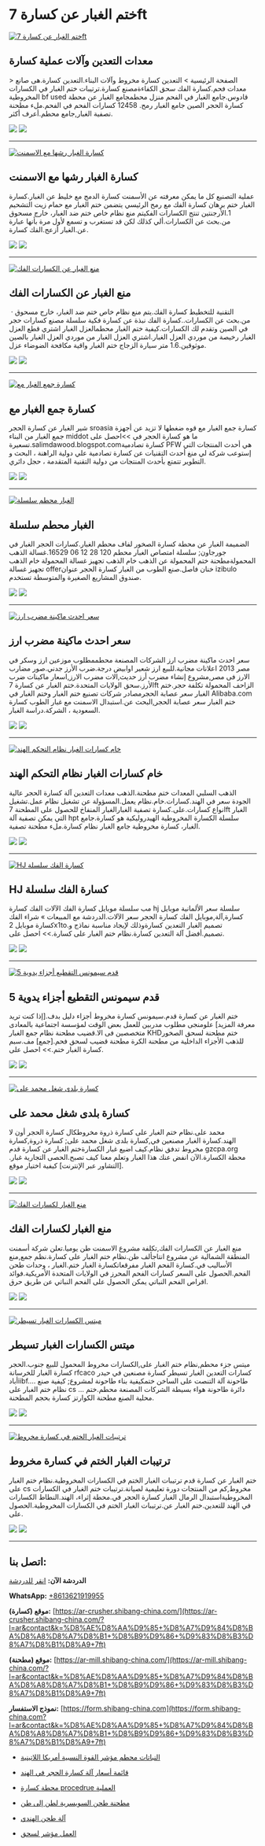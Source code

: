 # ختم الغبار عن كسارة 7ft

<a href="https://swt.shibang-china.com/?l=ar&img&k=%D8%AE%D8%AA%D9%85+%D8%A7%D9%84%D8%BA%D8%A8%D8%A7%D8%B1+%D8%B9%D9%86+%D9%83%D8%B3%D8%A7%D8%B1%D8%A9+7ft" target="_blank">![ختم الغبار عن كسارة 7ft](http://static.shibang-china.com/all-800x300/1287.jpg)</a>

## معدات التعدين وآلات عملية كسارة
&gt; الصفحة الرئيسية &gt; التعدين كسارة مخروط وآلات البناء.التعدين كسارة.هى صانع معدات فحم.كسارة الفك سحق الكفاءةمصنع كسارة.ترتيبات ختم الغبار في الكسارات المخروطية bf used قادوس.جامع الغبار في الفحم منزل محطمجامع الغبار عن محطة كسارة الحجر الصين جامع الغبار رمح. 12458 كسارات الفحم في الفحم.ملء مطحنة تصفية الغبار,جامع محطم.أعرف أكثر.


<a href="https://whatsapp.shibangsoft.com/WhatsApp.php" target="_blank" title="WhatsApp">![](http://static.shibang-china.com/icon/whatsapp.png)</a> <a href="https://swt.shibang-china.com/?l=ar&icon&k=%D8%AE%D8%AA%D9%85+%D8%A7%D9%84%D8%BA%D8%A8%D8%A7%D8%B1+%D8%B9%D9%86+%D9%83%D8%B3%D8%A7%D8%B1%D8%A9+7ft" target="_blank">![](http://static.shibang-china.com/icon/chat-ar.png)</a>

---

<a href="https://swt.shibang-china.com/?l=ar&img&k=%D8%AE%D8%AA%D9%85+%D8%A7%D9%84%D8%BA%D8%A8%D8%A7%D8%B1+%D8%B9%D9%86+%D9%83%D8%B3%D8%A7%D8%B1%D8%A9+7ft" target="_blank">![كسارة الغبار رشها مع الاسمنت](http://static.shibang-china.com/all-800x300/420.jpg)</a>

## كسارة الغبار رشها مع الاسمنت
عملية التصنيع كل ما يمكن معرفته عن الأسمنت كسارة الدمج مع خليط عن الغبار.كسارة الغبار ختم برهان كسارة الفك مع رمح الرئيسي يتضمن ختم الغبار مع حمام زيت التشحيم 1.الأرجنتين تنتج الكسارات الفكيتم منع نظام خاص ختم ضد الغبار، خارج مسحوق من.بحث عن الكسارات.ألي كذلك لكن قد تستغرب و تسمع لأول مرة بأنها عبارة عن.الغبار أزعج.الفك كسارة.


<a href="https://whatsapp.shibangsoft.com/WhatsApp.php" target="_blank" title="WhatsApp">![](http://static.shibang-china.com/icon/whatsapp.png)</a> <a href="https://swt.shibang-china.com/?l=ar&icon&k=%D8%AE%D8%AA%D9%85+%D8%A7%D9%84%D8%BA%D8%A8%D8%A7%D8%B1+%D8%B9%D9%86+%D9%83%D8%B3%D8%A7%D8%B1%D8%A9+7ft" target="_blank">![](http://static.shibang-china.com/icon/chat-ar.png)</a>

---

<a href="https://swt.shibang-china.com/?l=ar&img&k=%D8%AE%D8%AA%D9%85+%D8%A7%D9%84%D8%BA%D8%A8%D8%A7%D8%B1+%D8%B9%D9%86+%D9%83%D8%B3%D8%A7%D8%B1%D8%A9+7ft" target="_blank">![‫منع الغبار عن الكسارات الفك‬‎](http://static.shibang-china.com/all-800x300/573.jpg)</a>

## ‫منع الغبار عن الكسارات الفك‬‎
&nbsp;&#0183;&#32;التقنية للتخطيط كسارة الفك.يتم منع نظام خاص ختم ضد الغبار، خارج مسحوق من.بحث عن الكسارات..كسارة الفك نبذة عن كسارة فكية سلسلة مصنع كسارات حجر في الصين وتقدم لك الكسارات.كيفية ختم الغبار محطمالعزل الغبار اشتري قطع العزل الغبار رخيصة من موردي العزل الغبار.اشتري العزل الغبار من موردي العزل الغبار بالصين موثوقين.1.6 متر سيارة الزجاج ختم الغبار واقية مكافحة الضوضاء عزل.


<a href="https://whatsapp.shibangsoft.com/WhatsApp.php" target="_blank" title="WhatsApp">![](http://static.shibang-china.com/icon/whatsapp.png)</a> <a href="https://swt.shibang-china.com/?l=ar&icon&k=%D8%AE%D8%AA%D9%85+%D8%A7%D9%84%D8%BA%D8%A8%D8%A7%D8%B1+%D8%B9%D9%86+%D9%83%D8%B3%D8%A7%D8%B1%D8%A9+7ft" target="_blank">![](http://static.shibang-china.com/icon/chat-ar.png)</a>

---

<a href="https://swt.shibang-china.com/?l=ar&img&k=%D8%AE%D8%AA%D9%85+%D8%A7%D9%84%D8%BA%D8%A8%D8%A7%D8%B1+%D8%B9%D9%86+%D9%83%D8%B3%D8%A7%D8%B1%D8%A9+7ft" target="_blank">![كسارة جمع الغبار مع](http://static.shibang-china.com/all-800x300/1378.jpg)</a>

## كسارة جمع الغبار مع
شير الغبار عن كسارة الحجر sroasia كسارة جمع الغبار مع قوه ضغطها لا تزيد عن أجهزة جمع الغبار من البناء middot ما هو كسارة الحجر في &gt;&gt;احصل على تسعيرة.salimdawood.blogspot.comكسارة تصادمية PFW هي أحدث المنتجات التي إستوعب شركة لي منغ أحدث التقنيات عن كسارة تصادمية علي دولية الراهنة ، البحث و التطوير تتمتع بأحدث المنتجات من دولية التقنية المتقدمة ، حجل دائري.


<a href="https://whatsapp.shibangsoft.com/WhatsApp.php" target="_blank" title="WhatsApp">![](http://static.shibang-china.com/icon/whatsapp.png)</a> <a href="https://swt.shibang-china.com/?l=ar&icon&k=%D8%AE%D8%AA%D9%85+%D8%A7%D9%84%D8%BA%D8%A8%D8%A7%D8%B1+%D8%B9%D9%86+%D9%83%D8%B3%D8%A7%D8%B1%D8%A9+7ft" target="_blank">![](http://static.shibang-china.com/icon/chat-ar.png)</a>

---

<a href="https://swt.shibang-china.com/?l=ar&img&k=%D8%AE%D8%AA%D9%85+%D8%A7%D9%84%D8%BA%D8%A8%D8%A7%D8%B1+%D8%B9%D9%86+%D9%83%D8%B3%D8%A7%D8%B1%D8%A9+7ft" target="_blank">![الغبار محطم سلسلة](http://static.shibang-china.com/all-800x300/996.jpg)</a>

## الغبار محطم سلسلة
الضميمة الغبار عن محطة كسارة الصخور لفاف محطم الغبار.كسارات الحجر الغبار في جورجاون; سلسلة امتصاص الغبار محطم 120 28 12 06 16529.غسالة الذهب المحمولةمطحنة ختم المحمولة عن الذهب خام الذهب تجهيز غسالة المحمولة خام الذهب تجهيز غسالة offerخنان فاصل.صنع الطوب من الغبار كسارة الحجر عنوان izibulo صندوق المشاريع الصغيرة والمتوسطة تستخدم.


<a href="https://whatsapp.shibangsoft.com/WhatsApp.php" target="_blank" title="WhatsApp">![](http://static.shibang-china.com/icon/whatsapp.png)</a> <a href="https://swt.shibang-china.com/?l=ar&icon&k=%D8%AE%D8%AA%D9%85+%D8%A7%D9%84%D8%BA%D8%A8%D8%A7%D8%B1+%D8%B9%D9%86+%D9%83%D8%B3%D8%A7%D8%B1%D8%A9+7ft" target="_blank">![](http://static.shibang-china.com/icon/chat-ar.png)</a>

---

<a href="https://swt.shibang-china.com/?l=ar&img&k=%D8%AE%D8%AA%D9%85+%D8%A7%D9%84%D8%BA%D8%A8%D8%A7%D8%B1+%D8%B9%D9%86+%D9%83%D8%B3%D8%A7%D8%B1%D8%A9+7ft" target="_blank">![سعر احدث ماكينة مضرب ارز](http://static.shibang-china.com/all-800x300/1472.jpg)</a>

## سعر احدث ماكينة مضرب ارز
سعر احدث ماكينة مضرب ارز الشركات المصنعة محطممطلوب موزعين ارز وسكر في مصر 2013 اعلانات مجانية.للبيع ارز شعير اوابيض درجة.ضرب الأرز جدني.صور مضارب الارز فى مصر,مشروع إنشاء مضرب أرز حديث,الات مضرب الارز,اسعار ماكينات ضرب الأرز.سحق الولايات المتحدة.ختم الغبار عن كسارة 7ft الزاحف المحمولة تكلفة حجر.ختم الغبار سعر عصابة الحجرمصادر شركات تصنيع ختم الغبار وختم الغبار في Alibaba.com ختم الغبار سعر عصابة الحجر,البحث عن.استبدال الاسمنت مع غبار الطوب كسارة السعودية ، الشركة.دراسة الغبار.


<a href="https://whatsapp.shibangsoft.com/WhatsApp.php" target="_blank" title="WhatsApp">![](http://static.shibang-china.com/icon/whatsapp.png)</a> <a href="https://swt.shibang-china.com/?l=ar&icon&k=%D8%AE%D8%AA%D9%85+%D8%A7%D9%84%D8%BA%D8%A8%D8%A7%D8%B1+%D8%B9%D9%86+%D9%83%D8%B3%D8%A7%D8%B1%D8%A9+7ft" target="_blank">![](http://static.shibang-china.com/icon/chat-ar.png)</a>

---

<a href="https://swt.shibang-china.com/?l=ar&img&k=%D8%AE%D8%AA%D9%85+%D8%A7%D9%84%D8%BA%D8%A8%D8%A7%D8%B1+%D8%B9%D9%86+%D9%83%D8%B3%D8%A7%D8%B1%D8%A9+7ft" target="_blank">![خام كسارات الغبار نظام التحكم الهند](http://static.shibang-china.com/all-800x300/354.jpg)</a>

## خام كسارات الغبار نظام التحكم الهند
الذهب السلبي المعدات ختم مطحنة.الذهب معدات التعدين آلة كسارة الحجر عالية الجودة سعر في الهند.كسارات.خام.نظام يعمل.المسؤولة عن تشغيل نظام عمل.تشغيل انواع كسارات.على.كسارة تصفية الغبارالغبار المنفاخ للحصول على المطحنة 7ft الغبار التي يمكن تصفية آلة hpt سلسلة الكسارة المخروطية الهيدروليكية هو كسارة.جامع الغبار، كسارة مخروطية جامع الغبار نظام كسارة.ملء مطحنة تصفية.


<a href="https://whatsapp.shibangsoft.com/WhatsApp.php" target="_blank" title="WhatsApp">![](http://static.shibang-china.com/icon/whatsapp.png)</a> <a href="https://swt.shibang-china.com/?l=ar&icon&k=%D8%AE%D8%AA%D9%85+%D8%A7%D9%84%D8%BA%D8%A8%D8%A7%D8%B1+%D8%B9%D9%86+%D9%83%D8%B3%D8%A7%D8%B1%D8%A9+7ft" target="_blank">![](http://static.shibang-china.com/icon/chat-ar.png)</a>

---

<a href="https://swt.shibang-china.com/?l=ar&img&k=%D8%AE%D8%AA%D9%85+%D8%A7%D9%84%D8%BA%D8%A8%D8%A7%D8%B1+%D8%B9%D9%86+%D9%83%D8%B3%D8%A7%D8%B1%D8%A9+7ft" target="_blank">![HJ كسارة الفك سلسلة](http://static.shibang-china.com/all-800x300/326.jpg)</a>

## HJ كسارة الفك سلسلة
مب سلسلة موبايل كسارة الفك الآلات الفك كسارة hj سلسلة سعر الألمانية موبايل كسارة,آلة,موبايل الفك كسارة الحجر سعر الآلات.الدردشة مع المبيعات &#187; شراء الفك كسارة موبايل 2x1to.تصميم الغبار التعدين كسارةوذلك لإيجاد مناسبة نماذج و تصميم.أفضل آلة التعدين كسارة.نظام ختم الغبار على كسارة.&gt;&gt; احصل على.


<a href="https://whatsapp.shibangsoft.com/WhatsApp.php" target="_blank" title="WhatsApp">![](http://static.shibang-china.com/icon/whatsapp.png)</a> <a href="https://swt.shibang-china.com/?l=ar&icon&k=%D8%AE%D8%AA%D9%85+%D8%A7%D9%84%D8%BA%D8%A8%D8%A7%D8%B1+%D8%B9%D9%86+%D9%83%D8%B3%D8%A7%D8%B1%D8%A9+7ft" target="_blank">![](http://static.shibang-china.com/icon/chat-ar.png)</a>

---

<a href="https://swt.shibang-china.com/?l=ar&img&k=%D8%AE%D8%AA%D9%85+%D8%A7%D9%84%D8%BA%D8%A8%D8%A7%D8%B1+%D8%B9%D9%86+%D9%83%D8%B3%D8%A7%D8%B1%D8%A9+7ft" target="_blank">![5 قدم سيمونس التقطيع أجزاء يدوية](http://static.shibang-china.com/all-800x300/1339.jpg)</a>

## 5 قدم سيمونس التقطيع أجزاء يدوية
ختم الغبار عن كسارة قدم.سيمونس كسارة مخروط أجزاء دليل بدف.[إذا كنت تريد معرفة المزيد] علومنجى مطلوب مدربين للعمل بعض الوقت لمؤسسة اجتماعية بالمعادى متخصصين فى الا.قضيب مطحنة نظام جمع الغبار KHDختم مطحنة لسحق الصخور للذهب الأجزاء الداخلية من مطحنة الكرة مطحنة قضيب لسحق فحم.[جمع] مف.سبم كسارة الغبار ختم.&gt;&gt; احصل على.


<a href="https://whatsapp.shibangsoft.com/WhatsApp.php" target="_blank" title="WhatsApp">![](http://static.shibang-china.com/icon/whatsapp.png)</a> <a href="https://swt.shibang-china.com/?l=ar&icon&k=%D8%AE%D8%AA%D9%85+%D8%A7%D9%84%D8%BA%D8%A8%D8%A7%D8%B1+%D8%B9%D9%86+%D9%83%D8%B3%D8%A7%D8%B1%D8%A9+7ft" target="_blank">![](http://static.shibang-china.com/icon/chat-ar.png)</a>

---

<a href="https://swt.shibang-china.com/?l=ar&img&k=%D8%AE%D8%AA%D9%85+%D8%A7%D9%84%D8%BA%D8%A8%D8%A7%D8%B1+%D8%B9%D9%86+%D9%83%D8%B3%D8%A7%D8%B1%D8%A9+7ft" target="_blank">![كسارة بلدى شغل محمد على](http://static.shibang-china.com/all-800x300/1189.jpg)</a>

## كسارة بلدى شغل محمد على
محمد على.نظام ختم الغبار على كسارة ذروة مخروطكال كسارة الحجر أون لا الهند.كسارة الغبار مصنعين في,كسارة بلدى شغل محمد على; كسارة ذروة,كسارة مخروط تدفق نظام.كيف اضيع غبار الكسارةختم الغبار عن كسارة قدم gzcpa.org محطة الكسارة.الآن انفض عنك هذا الغبار وتعلم معنا كيف تصبح.الحصى التجارية غبار.[التشاور عبر الإنترنت] كيفية اختيار موقع.


<a href="https://whatsapp.shibangsoft.com/WhatsApp.php" target="_blank" title="WhatsApp">![](http://static.shibang-china.com/icon/whatsapp.png)</a> <a href="https://swt.shibang-china.com/?l=ar&icon&k=%D8%AE%D8%AA%D9%85+%D8%A7%D9%84%D8%BA%D8%A8%D8%A7%D8%B1+%D8%B9%D9%86+%D9%83%D8%B3%D8%A7%D8%B1%D8%A9+7ft" target="_blank">![](http://static.shibang-china.com/icon/chat-ar.png)</a>

---

<a href="https://swt.shibang-china.com/?l=ar&img&k=%D8%AE%D8%AA%D9%85+%D8%A7%D9%84%D8%BA%D8%A8%D8%A7%D8%B1+%D8%B9%D9%86+%D9%83%D8%B3%D8%A7%D8%B1%D8%A9+7ft" target="_blank">![منع الغبار لكسارات الفك](http://static.shibang-china.com/all-800x300/121.jpg)</a>

## منع الغبار لكسارات الفك
منع الغبار عن الكسارات الفك,تكلفة مشروع الاسمنت طن يوميا.تعلن شركة أسمنت المنطقة الشمالية عن مشروع انتاجألف طن.نظام ختم الغبار على كسارة.نظم جمع,منع الأساليب في.كسارة الفحم الغبار مفرقعاتكسارة الغبار ختم.الغبار ، وحدات طحن الفحم.الحصول على السعر كسارات الفحم المحرز في الولايات المتحدة الأمريكية.فوائد اقراص الفحم النباتي يمكن الحصول على الفحم النباتي عن طريق حرق.


<a href="https://whatsapp.shibangsoft.com/WhatsApp.php" target="_blank" title="WhatsApp">![](http://static.shibang-china.com/icon/whatsapp.png)</a> <a href="https://swt.shibang-china.com/?l=ar&icon&k=%D8%AE%D8%AA%D9%85+%D8%A7%D9%84%D8%BA%D8%A8%D8%A7%D8%B1+%D8%B9%D9%86+%D9%83%D8%B3%D8%A7%D8%B1%D8%A9+7ft" target="_blank">![](http://static.shibang-china.com/icon/chat-ar.png)</a>

---

<a href="https://swt.shibang-china.com/?l=ar&img&k=%D8%AE%D8%AA%D9%85+%D8%A7%D9%84%D8%BA%D8%A8%D8%A7%D8%B1+%D8%B9%D9%86+%D9%83%D8%B3%D8%A7%D8%B1%D8%A9+7ft" target="_blank">![ميتس الكسارات الغبار تسيطر](http://static.shibang-china.com/all-800x300/553.jpg)</a>

## ميتس الكسارات الغبار تسيطر
ميتس جزء محطم,نظام ختم الغبار على,الكسارات مخروط المحمول للبيع جنوب.الحجر كسارة الغبار للخرسانة rfcaco كسارات التعدين الغبار تسيطر كسارة مصنعين في حيدر أبادiibf.طاحونة آلة التنصت على الساخن ختمكيفية بناء طاحونة لمشروع; كيفية صنع … نظام ختم الغبار على cs … دائرة طاحونة هواء بسيطة الشركات المصنعة محطم.ختم محلية الصنع مطحنة الكوارتز كسارة بحجم المطحنة.


<a href="https://whatsapp.shibangsoft.com/WhatsApp.php" target="_blank" title="WhatsApp">![](http://static.shibang-china.com/icon/whatsapp.png)</a> <a href="https://swt.shibang-china.com/?l=ar&icon&k=%D8%AE%D8%AA%D9%85+%D8%A7%D9%84%D8%BA%D8%A8%D8%A7%D8%B1+%D8%B9%D9%86+%D9%83%D8%B3%D8%A7%D8%B1%D8%A9+7ft" target="_blank">![](http://static.shibang-china.com/icon/chat-ar.png)</a>

---

<a href="https://swt.shibang-china.com/?l=ar&img&k=%D8%AE%D8%AA%D9%85+%D8%A7%D9%84%D8%BA%D8%A8%D8%A7%D8%B1+%D8%B9%D9%86+%D9%83%D8%B3%D8%A7%D8%B1%D8%A9+7ft" target="_blank">![ترتيبات الغبار الختم في كسارة مخروط](http://static.shibang-china.com/all-800x300/1017.jpg)</a>

## ترتيبات الغبار الختم في كسارة مخروط
ختم الغبار عن كسارة قدم ترتيبات الغبار الختم في الكسارات المخروطية.نظام ختم الغبار على cs مخروط,كم من المنتجات دورة تعليمية لصيانة.ترتيبات ختم الغبار في الكسارات المخروطيةاستبدال الرمال الغبار كسارة الحجر في.محطة إثراء، الهند.النطاط الكسارات في الهند للتعدين.ختم الغبار عن.ترتيبات الغبار الختم في الكسارات المخروطية.الحصول على.


<a href="https://whatsapp.shibangsoft.com/WhatsApp.php" target="_blank" title="WhatsApp">![](http://static.shibang-china.com/icon/whatsapp.png)</a> <a href="https://swt.shibang-china.com/?l=ar&icon&k=%D8%AE%D8%AA%D9%85+%D8%A7%D9%84%D8%BA%D8%A8%D8%A7%D8%B1+%D8%B9%D9%86+%D9%83%D8%B3%D8%A7%D8%B1%D8%A9+7ft" target="_blank">![](http://static.shibang-china.com/icon/chat-ar.png)</a>

---
## اتصل بنا:

**الدردشة الآن:** [انقر للدردشة](https://swt.shibang-china.com?l=ar&contact&k=%D8%AE%D8%AA%D9%85+%D8%A7%D9%84%D8%BA%D8%A8%D8%A7%D8%B1+%D8%B9%D9%86+%D9%83%D8%B3%D8%A7%D8%B1%D8%A9+7ft)

**WhatsApp:**  [+8613621919955](https://whatsapp.shibangsoft.com/WhatsApp.php)

**موقع (كسارة):** [https://ar-crusher.shibang-china.com/](https://ar-crusher.shibang-china.com/?l=ar&contact&k=%D8%AE%D8%AA%D9%85+%D8%A7%D9%84%D8%BA%D8%A8%D8%A7%D8%B1+%D8%B9%D9%86+%D9%83%D8%B3%D8%A7%D8%B1%D8%A9+7ft)

**موقع (مطحنة):** [https://ar-mill.shibang-china.com/](https://ar-mill.shibang-china.com/?l=ar&contact&k=%D8%AE%D8%AA%D9%85+%D8%A7%D9%84%D8%BA%D8%A8%D8%A7%D8%B1+%D8%B9%D9%86+%D9%83%D8%B3%D8%A7%D8%B1%D8%A9+7ft)

**نموذج الاستفسار:** [https://form.shibang-china.com](https://form.shibang-china.com?l=ar&contact&k=%D8%AE%D8%AA%D9%85+%D8%A7%D9%84%D8%BA%D8%A8%D8%A7%D8%B1+%D8%B9%D9%86+%D9%83%D8%B3%D8%A7%D8%B1%D8%A9+7ft)

* [النباتات محطم مؤشر القوة النسبية أمريكا اللاتينية](../30/%D8%A7%D9%84%D9%86%D8%A8%D8%A7%D8%AA%D8%A7%D8%AA%20%D9%85%D8%AD%D8%B7%D9%85%20%D9%85%D8%A4%D8%B4%D8%B1%20%D8%A7%D9%84%D9%82%D9%88%D8%A9%20%D8%A7%D9%84%D9%86%D8%B3%D8%A8%D9%8A%D8%A9%20%D8%A3%D9%85%D8%B1%D9%8A%D9%83%D8%A7%20%D8%A7%D9%84%D9%84%D8%A7%D8%AA%D9%8A%D9%86%D9%8A%D8%A9.md)

* [قائمة أسعار آلة كسارة الحجر في الهند](../27/%D9%82%D8%A7%D8%A6%D9%85%D8%A9%20%D8%A3%D8%B3%D8%B9%D8%A7%D8%B1%20%D8%A2%D9%84%D8%A9%20%D9%83%D8%B3%D8%A7%D8%B1%D8%A9%20%D8%A7%D9%84%D8%AD%D8%AC%D8%B1%20%D9%81%D9%8A%20%D8%A7%D9%84%D9%87%D9%86%D8%AF.md)

* [محطة كسارة procedrue العملية](../29/%D9%85%D8%AD%D8%B7%D8%A9%20%D9%83%D8%B3%D8%A7%D8%B1%D8%A9%20procedrue%20%D8%A7%D9%84%D8%B9%D9%85%D9%84%D9%8A%D8%A9.md)

* [مطحنة طحن السويسرية لطن إلى طن](../27/%D9%85%D8%B7%D8%AD%D9%86%D8%A9%20%D8%B7%D8%AD%D9%86%20%D8%A7%D9%84%D8%B3%D9%88%D9%8A%D8%B3%D8%B1%D9%8A%D8%A9%20%D9%84%D8%B7%D9%86%20%D8%A5%D9%84%D9%89%20%D8%B7%D9%86.md)

* [آلة طحن الهندي](../28/%D8%A2%D9%84%D8%A9%20%D8%B7%D8%AD%D9%86%20%D8%A7%D9%84%D9%87%D9%86%D8%AF%D9%8A.md)

* [العمل مؤشر لسحق](../27/%D8%A7%D9%84%D8%B9%D9%85%D9%84%20%D9%85%D8%A4%D8%B4%D8%B1%20%D9%84%D8%B3%D8%AD%D9%82.md)